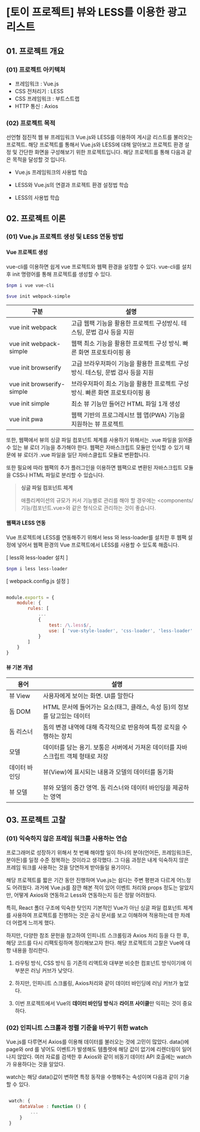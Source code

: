 # [토이 프로젝트] 뷰와 LESS를 이용한 광고 리스트

## 01. 프로젝트 개요

### (01) 프로젝트 아키텍쳐

- 프레임워크 : Vue.js
- CSS 전처리기 : LESS
- CSS 프레임워크 : 부트스트랩
- HTTP 통신 : Axios

### (02) 프로젝트 목적 

선언형 점진적 웹 뷰 프레임워크 Vue.js와 LESS를 이용하여 게시글 리스트를 불러오는 프로젝트. 해당 프로젝트를 통해서 Vue.js와 LESS에 대해 알아보고 프로젝트 환경 설정 및 간단한 화면을 구성해보기 위한 프로젝트입니다. 해당 프로젝트를 통해 다음과 같은 목적을 달성할 것 입니다.

- Vue.js 프레임워크의 사용법 학습

- LESS와 Vue.js의 연결과 프로젝트 환경 설정법 학습

- LESS의 사용법 학습

## 02. 프로젝트 이론

### (01) Vue.js 프로젝트 생성 및 LESS 연동 방법

#### Vue 프로젝트 생성

vue-cli를 이용하면 쉽게 vue 프로젝트와 웹팩 환경을 설정할 수 있다. vue-cli를 설치 후 init 명령어를 통해 프로젝트를 생성할 수 있다.

```bash
$npm i vue vue-cli

$vue init webpack-simple
```

구분                        | 설명
---------------------------| --------------------------------------------------------------------
vue init webpack           | 고급 웹팩 기능을 활용한 프로젝트 구성방식. 테스팅, 문법 검사 등을 지원
vue init webpack-simple    | 웹팩 최소 기능을 활용한 프로젝트 구성 방식. 빠른 화면 프로토타이핑 용
vue init browserify        | 고급 브라우저파이 기능을 활용한 프로젝트 구성 방식. 테스팅, 문법 검사 등을 지원
vue init browserify-simple | 브라우저파이 최소 기능을 활용한 프로젝트 구성 방식. 빠른 화면 프로토타이핑 용
vue init simple            | 최소 뷰 기능만 들어간 HTML 파일 1개 생성 
vue init pwa               | 웹팩 기반의 프로그레시브 웹 앱(PWA) 기능을 지원하는 뷰 프로젝트

또한, 웹팩에서 뷰의 싱글 파일 컴포넌트 체계를 사용하기 위해서는 .vue 파일을 읽어줄 수 있는 뷰 로더 기능을 추가해야 한다. 웹팩은 자바스크립트 모듈만 인식할 수 있기 때문에 뷰 로더가 .vue 파일을 일단 자바스클립트 모듈로 변환합니다.

또한 필요에 따라 웹팩의 추가 플러그인을 이용하면 웹팩으로 변환된 자바스크립트 모듈을 CSS나 HTML 파일로 분리할 수 있습니다.

> **싱글 파일 컴포넌트 체계**
>
> 애플리케이션의 규모가 커서 기능별로 관리를 해야 할 경우에는 <components/기능/컴포넌트.vue>와 같은 형식으로 관리하는 것이 좋습니다.

#### 웹팩과 LESS 연동

Vue 프로젝트에 LESS를 연동해주기 위해서 less 와 less-loader를 설치한 후 웹팩 설정에 넣어서 웹팩 환경의 Vue 프로젝트에서 LESS를 사용할 수 있도록 해줍니다.

[ less와 less-loader 설치 ]

```bash
$npm i less less-loader
```

[ webpack.config.js 설정 ]

```javascript

module.exports = {
    module: {
		rules: [
            ...
            {
                test: /\.less$/,
				use: [ 'vue-style-loader', 'css-loader', 'less-loader' ]
            }
        ]
    }
}

```

#### 뷰 기본 개념

용어              | 설명 
---------------- | -----------------------------------------------------------------------------
뷰 View | 사용자에게 보이는 화면. UI를 말한다
돔 DOM | HTML 문서에 들어가는 요소(태그, 클래스, 속성 등)의 정보를 담고있는 데이터
돔 리스너 | 돔의 변경 내역에 대해 즉각적으로 반응하여 특정 로직을 수행하는 장치
모델 | 데이터를 담는 용기. 보통은 서버에서 가져온 데이터를 자바스크립트 객체 형태로 저장
데이터 바인딩 | 뷰(View)에 표시되는 내용과 모델의 데이터를 동기화
뷰 모델 | 뷰와 모델의 중간 영역. 돔 리스너와 데이터 바인딩을 제공하는 영역

## 03. 프로젝트 고찰

### (01) 익숙하지 않은 프레임 워크를 사용하는 연습

  프로그래머로 성장하기 위해서 첫 번째 해야할 일이 하나의 분야(언어든, 프레임워크든, 분야든)를 일정 수준 정복하는 것이라고 생각했다. 그 다음 과정은 내게 익숙하지 않은 프레임 워크를 사용하는 것을 당연하게 받아들일 용기이다.

  해당 프로젝트를 짧은 기간 동안 진행하며 Vue.js는 쉽다는 주변 평판과 다르게 어느정도 어려웠다. 과거에 Vue.js를 잠깐 해본 적이 있어 이벤트 처리와 props 정도는 알았지만, 어떻게 Axios와 연동하고 Less와 연동하는지 등은 정말 어려웠다.

  특히, React 폴더 구조에 익숙한 탓인지 기본적인 Vue가 아닌 싱글 파일 컴포넌트 체계를 사용하여 프로젝트를 진행하는 것은 공식 문서를 보고 이해하며 적용하는데 한 차례 더 어렵게 느끼게 했다.

  하지만, 다양한 참조 문헌을 참고하여 인피니트 스크롤링과 Axios 처리 등을 다 한 후, 해당 코드를 다시 리팩토링하며 정리해보고자 한다. 해당 프로젝트의 고찰은 Vue에 대항 내용을 정리한다.  

  01. 라우팅 방식, CSS 방식 등 기존의 리액트와 대부분 비슷한 컴포넌트 방식이기에 이 부분은 러닝 커브가 낮앗다.

  02. 하지만, 인피니트 스크롤링, Axios처리와 같이 데이터 바인딩에 러닝 커브가 높았다.

  03. 이번 프로젝트에서 Vue의 **데이터 바인딩 방식**과 **라이프 사이클**만 익히는 것이 중요하다.

### (02) 인피니트 스크롤과 정렬 기준을 바꾸기 위한 watch

 Vue.js를 다루면서 Axios를 이용해 데이터를 불러오는 것에 고민이 많았다. data()에 page와 ord 를 넣어도 이벤트가 발생해도 템플렛에 해당 값이 없기에 리렌더링이 일어나지 않았다. 여러 자료를 검색한 후 Axios와 같이 비동기 데이터 API 호출에는 watch가 유용하다는 것을 알았다.

 watch는 해당 data()값이 변하면 특정 동작을 수행해주는 속성이며 다음과 같이 기술할 수 있다.

```javascript

 watch: {
     dataValue : function () {
         ...
     }
 }

 ```